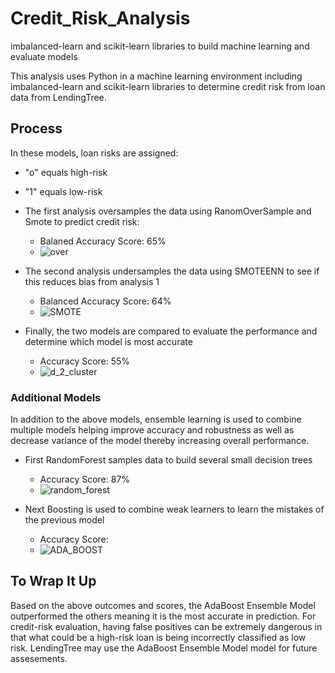 # Credit_Risk_Analysis
imbalanced-learn and scikit-learn libraries to build machine learning and evaluate models

This analysis uses Python in a machine learning environment including imbalanced-learn and scikit-learn libraries to determine credit risk from loan data from LendingTree. 

## Process
In these models, loan risks are assigned:
- "o" equals high-risk
- "1" equals low-risk

- The first analysis oversamples the data using RanomOverSample and Smote to predict credit risk:
  - Balaned Accuracy Score: 65%
  - ![over](https://user-images.githubusercontent.com/79612565/126854076-19ea1df7-f57d-419c-b951-c54c0cdb7e47.png)


- The second analysis undersamples the data using SMOTEENN to see if this reduces bias from analysis 1
    - Balanced Accuracy Score: 64%
    - ![SMOTE](https://user-images.githubusercontent.com/79612565/126854068-a714ad1b-dde3-4a0a-8069-b8631ee10410.png)

- Finally, the two models are compared to evaluate the performance and determine which model is most accurate
    - Accuracy Score: 55%
    - ![d_2_cluster](https://user-images.githubusercontent.com/79612565/126854064-9595e786-16ea-4634-814e-37718c8dc1d8.png)


### Additional Models
In addition to the above models, ensemble learning is used to combine multiple models helping improve accuracy and robustness as well as decrease variance of the model thereby increasing overall performance.

- First RandomForest samples data to build several small decision trees
    - Accuracy Score: 87%
    - ![random_forest](https://user-images.githubusercontent.com/79612565/126854053-f244ec53-3b70-416b-a2a1-00654ddf9147.png)


- Next Boosting is used to combine weak learners to learn the mistakes of the previous model
    - Accuracy Score:
    - ![ADA_BOOST](https://user-images.githubusercontent.com/79612565/126854054-4bd03956-799f-4cc7-9662-80f69bc2bfb2.png)


## To Wrap It Up
Based on the above outcomes and scores, the AdaBoost Ensemble Model outperformed the others meaning it is the most accurate in prediction. For credit-risk evaluation, having false positives can be extremely dangerous in that what could be a high-risk loan is being incorrectly classified as low risk. LendingTree may use the AdaBoost Ensemble Model model for future assesements. 
